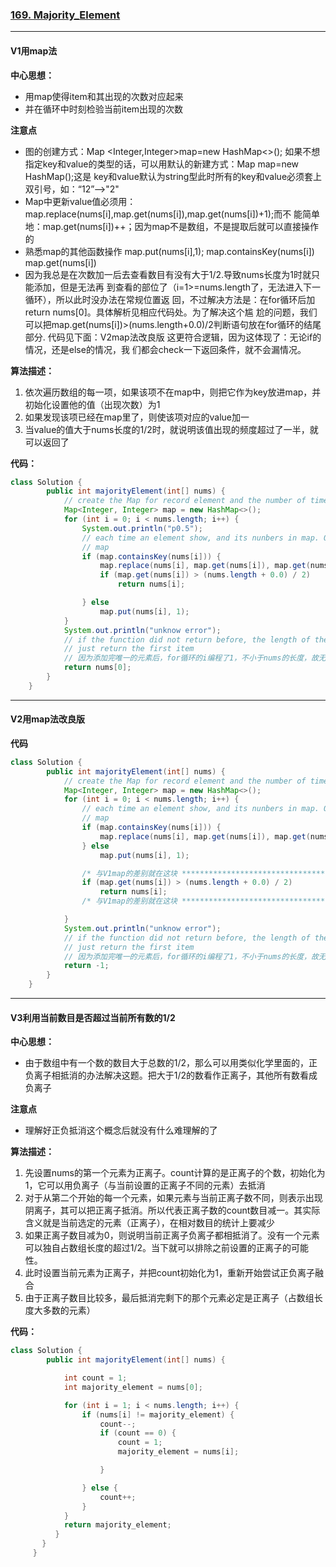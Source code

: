 ### [169. Majority_Element](//leetcode.com/problems/majority-element//)

---

#### V1用map法

**中心思想：**

- 用map使得item和其出现的次数对应起来
- 并在循环中时刻检验当前item出现的次数



**注意点**

- 图的创建方式：Map <Integer,Integer>map=new HashMap<>();
 如果不想指定key和value的类型的话，可以用默认的新建方式：Map map=new HashMap();这是     key和value默认为string型此时所有的key和value必须套上双引号，如：“12”——>"2" 
- Map中更新value值必须用：map.replace(nums[i],map.get(nums[i]),map.get(nums[i])+1);而不     能简单地：map.get(nums[i])++；因为map不是数组，不是提取后就可以直接操作的 
- 熟悉map的其他函数操作
 map.put(nums[i],1); 
 map.containsKey(nums[i]) 
 map.get(nums[i]) 
- 因为我总是在次数加一后去查看数目有没有大于1/2.导致nums长度为1时就只能添加，但是无法再   到查看的部位了（i=1>=nums.length了，无法进入下一循环），所以此时没办法在常规位置返         回，不过解决方法是：在for循环后加return nums[0]。具体解析见相应代码处。为了解决这个尴     尬的问题，我们可以把map.get(nums[i])>(nums.length+0.0)/2判断语句放在for循环的结尾部分.     代码见下面：V2map法改良版 这更符合逻辑，因为这体现了：无论if的情况，还是else的情况，我   们都会check一下返回条件，就不会漏情况。




**算法描述：**

1. 依次遍历数组的每一项，如果该项不在map中，则把它作为key放进map，并初始化设置他的值（出现次数）为1
2. 如果发现该项已经在map里了，则使该项对应的value加一
3. 当value的值大于nums长度的1/2时，就说明该值出现的频度超过了一半，就可以返回了



**代码：**

```java
class Solution {
		public int majorityElement(int[] nums) {
			// create the Map for record element and the number of times they appears
			Map<Integer, Integer> map = new HashMap<>();
			for (int i = 0; i < nums.length; i++) {
				System.out.println("p0.5");
				// each time an element show, and its nunbers in map. Or add this element to the
				// map
				if (map.containsKey(nums[i])) {
					map.replace(nums[i], map.get(nums[i]), map.get(nums[i]) + 1);
					if (map.get(nums[i]) > (nums.length + 0.0) / 2)
						return nums[i];

				} else
					map.put(nums[i], 1);
			}
			System.out.println("unknow error");
			// if the function did not return before, the length of the nums must be 1. So,
			// just return the first item
			// 因为添加完唯一的元素后，for循环的i编程了1，不小于nums的长度，故无法进入下一循环，只能直接退出。从这里return
			return nums[0];
		}
	}

```

---

#### V2用map法改良版

**代码**

```java
class Solution {
		public int majorityElement(int[] nums) {
			// create the Map for record element and the number of times they appears
			Map<Integer, Integer> map = new HashMap<>();
			for (int i = 0; i < nums.length; i++) {
				// each time an element show, and its nunbers in map. Or add this element to the
				// map
				if (map.containsKey(nums[i])) {
					map.replace(nums[i], map.get(nums[i]), map.get(nums[i]) + 1);
				} else
					map.put(nums[i], 1);

				/* 与V1map的差别就在这块 *************************************************/
				if (map.get(nums[i]) > (nums.length + 0.0) / 2)
					return nums[i];
				/* 与V1map的差别就在这块 *************************************************/

			}
			System.out.println("unknow error");
			// if the function did not return before, the length of the nums must be 1. So,
			// just return the first item
			// 因为添加完唯一的元素后，for循环的i编程了1，不小于nums的长度，故无法进入下一循环，只能直接退出。从这里return
			return -1;
		}
	}
```

---

#### V3利用当前数目是否超过当前所有数的1/2

**中心思想：**

- 由于数组中有一个数的数目大于总数的1/2，那么可以用类似化学里面的，正负离子相抵消的办法解决这题。把大于1/2的数看作正离子，其他所有数看成负离子



**注意点**

- 理解好正负抵消这个概念后就没有什么难理解的了



**算法描述：**

1. 先设置nums的第一个元素为正离子。count计算的是正离子的个数，初始化为1，它可以用负离子（与当前设置的正离子不同的元素）去抵消
2. 对于从第二个开始的每一个元素，如果元素与当前正离子数不同，则表示出现阴离子，其可以把正离子抵消。所以代表正离子数的count数目减一。其实际含义就是当前选定的元素（正离子），在相对数目的统计上要减少
3. 如果正离子数目减为0，则说明当前正离子负离子都相抵消了。没有一个元素可以独自占数组长度的超过1/2。当下就可以排除之前设置的正离子的可能性。
4. 此时设置当前元素为正离子，并把count初始化为1，重新开始尝试正负离子融合
5. 由于正离子数目比较多，最后抵消完剩下的那个元素必定是正离子（占数组长度大多数的元素）



**代码：**

```java
class Solution {
		public int majorityElement(int[] nums) {

			int count = 1;
			int majority_element = nums[0];

			for (int i = 1; i < nums.length; i++) {
				if (nums[i] != majority_element) {
					count--;
					if (count == 0) {
						count = 1;
						majority_element = nums[i];

					}

				} else {
					count++;
				}
			}
			return majority_element;
		  }
	   }
     }

```

